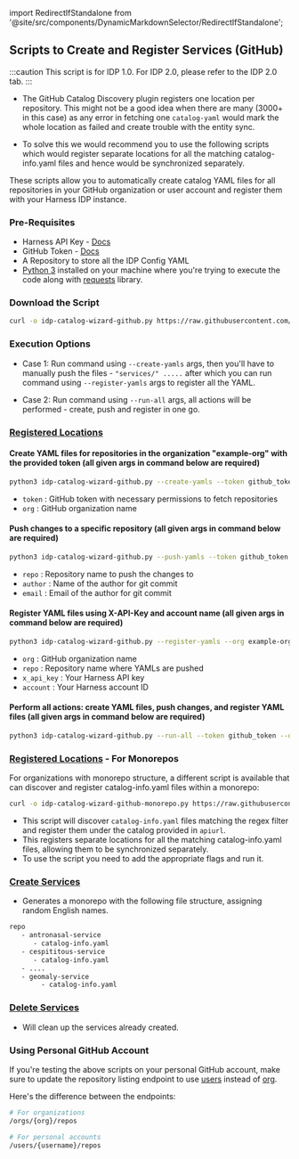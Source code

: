 import RedirectIfStandalone from '@site/src/components/DynamicMarkdownSelector/RedirectIfStandalone';

<RedirectIfStandalone label="IDP 1.0" targetPage="/docs/internal-developer-portal/catalog/migrate-catalog-scripts/catalog-scripts" />

## Scripts to Create and Register Services (GitHub)
 
:::caution
This script is for IDP 1.0. For IDP 2.0, please refer to the IDP 2.0 tab.
:::

- The GitHub Catalog Discovery plugin registers one location per repository. This might not be a good idea when there are many (3000+ in this case) as any error in fetching one `catalog-yaml` would mark the whole location as failed and create trouble with the entity sync.

- To solve this we would recommend you to use the following scripts which would register separate locations for all the matching catalog-info.yaml files and hence would be synchronized separately.

These scripts allow you to automatically create catalog YAML files for all repositories in your GitHub organization or user account and register them with your Harness IDP instance.

### Pre-Requisites

- Harness API Key - [Docs](https://developer.harness.io/docs/platform/automation/api/api-quickstart/#create-a-harness-api-key-and-token)
- GitHub Token - [Docs](https://docs.github.com/en/authentication/keeping-your-account-and-data-secure/managing-your-personal-access-tokens)
- A Repository to store all the IDP Config YAML
- [Python 3](https://www.python.org/downloads/) installed on your machine where you're trying to execute the code along with [requests](https://pypi.org/project/requests/) library. 

### Download the Script

```bash
curl -o idp-catalog-wizard-github.py https://raw.githubusercontent.com/harness-community/idp-samples/main/catalog-scripts/idp-catalog-wizard-github.py
```

### Execution Options

- Case 1: Run command using `--create-yamls` args, then you'll have to manually push the files - `"services/" .....` after which you can run command using `--register-yamls` args to register all the YAML.

- Case 2: Run command using `--run-all` args, all actions will be performed - create, push and register in one go.

### [Registered Locations](https://github.com/harness-community/idp-samples/blob/main/catalog-scripts/idp-catalog-wizard-github.py)

#### Create YAML files for repositories in the organization "example-org" with the provided token (all given args in command below are required)

```bash
python3 idp-catalog-wizard-github.py --create-yamls --token github_token --org example-org
```

- `token` : GitHub token with necessary permissions to fetch repositories
- `org` : GitHub organization name

#### Push changes to a specific repository (all given args in command below are required)

```bash
python3 idp-catalog-wizard-github.py --push-yamls --token github_token --org example-org --repo repo-name-to-push-changes --author author-name --email author-email
```

- `repo` : Repository name to push the changes to
- `author` : Name of the author for git commit
- `email` : Email of the author for git commit

#### Register YAML files using X-API-Key and account name (all given args in command below are required)

```bash
python3 idp-catalog-wizard-github.py --register-yamls --org example-org --repo repo-name-where-yamls-are-pushed --x_api_key your_x_api_key --account harness_account
```

- `org` : GitHub organization name 
- `repo` : Repository name where YAMLs are pushed 
- `x_api_key` : Your Harness API key
- `account` : Your Harness account ID

#### Perform all actions: create YAML files, push changes, and register YAML files (all given args in command below are required)

```bash
python3 idp-catalog-wizard-github.py --run-all --token github_token --org example-org --repo repo-name-to-push-changes --author author-name --email author-email --x_api_key your_x_api_key --account harness_account
```

### [Registered Locations](https://github.com/harness-community/idp-samples/blob/main/catalog-scripts/idp-catalog-wizard-github-monorepo.py) - For Monorepos

For organizations with monorepo structure, a different script is available that can discover and register catalog-info.yaml files within a monorepo:

```bash
curl -o idp-catalog-wizard-github-monorepo.py https://raw.githubusercontent.com/harness-community/idp-samples/main/catalog-scripts/idp-catalog-wizard-github-monorepo.py
```

- This script will discover `catalog-info.yaml` files matching the regex filter and register them under the catalog provided in `apiurl`.
- This registers separate locations for all the matching catalog-info.yaml files, allowing them to be synchronized separately.
- To use the script you need to add the appropriate flags and run it.

### [Create Services](https://github.com/harness-community/idp-samples/blob/main/catalog-scripts/create_services.py)

- Generates a monorepo with the following file structure, assigning random English names.

```sh
repo
   - antronasal-service
      - catalog-info.yaml
   - cespititous-service
      - catalog-info.yaml
   - ....
   - geomaly-service
        - catalog-info.yaml
```

### [Delete Services](https://github.com/harness-community/idp-samples/blob/main/catalog-scripts/delete_services.py)

- Will clean up the services already created.

### Using Personal GitHub Account 

If you're testing the above scripts on your personal GitHub account, make sure to update the repository listing endpoint to use [users](https://docs.github.com/en/rest/repos/repos?apiVersion=2022-11-28#list-repositories-for-a-user) instead of [org](https://docs.github.com/en/rest/repos/repos?apiVersion=2022-11-28#list-organization-repositories).

Here's the difference between the endpoints:

```sh
# For organizations
/orgs/{org}/repos

# For personal accounts
/users/{username}/repos
```
